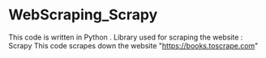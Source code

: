 # WebScraping_Scrapy

This code is written in Python .
Library used for scraping the website : Scrapy
This code scrapes down the website "https://books.toscrape.com"
